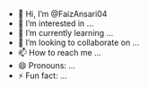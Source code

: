 - 👋 Hi, I’m @FaizAnsari04
- 👀 I’m interested in ...
- 🌱 I’m currently learning ...
- 💞️ I’m looking to collaborate on ...
- 📫 How to reach me ...
- 😄 Pronouns: ...
- ⚡ Fun fact: ...

<!---
FaizAnsari04/FaizAnsari04 is a ✨ special ✨ repository because its `README.md` (this file) appears on your GitHub profile.
You can click the Preview link to take a look at your changes.

 I Am Master Of computer Application Post graduate with a 60% score in academics.
 Have knowledge in HTML, CSS, JavaScript, ReactJs, NodeJs, MongoDB, MYSQL server, BootStrap-5.
 Ability to design and maintain application phases.
--->
